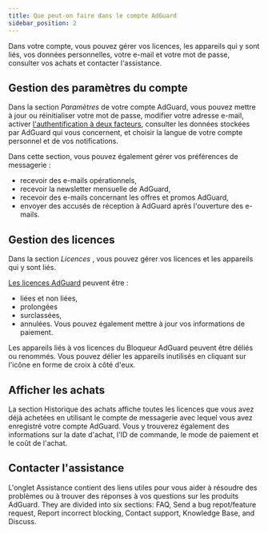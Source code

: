 ```yaml
---
title: Que peut-on faire dans le compte AdGuard
sidebar_position: 2
---
```


Dans votre compte, vous pouvez gérer vos licences, les appareils qui y sont liés, vos données personnelles, votre e-mail et votre mot de passe, consulter vos achats et contacter l'assistance.

## Gestion des paramètres du compte

Dans la section *Paramètres* de votre compte AdGuard, vous pouvez mettre à jour ou réinitialiser votre mot de passe, modifier votre adresse e-mail, activer [l'authentification à deux facteurs](../2fa), consulter les données stockées par AdGuard qui vous concernent, et choisir la langue de votre compte personnel et de vos notifications.

Dans cette section, vous pouvez également gérer vos préférences de messagerie :

- recevoir des e-mails opérationnels,
- recevoir la newsletter mensuelle de AdGuard,
- recevoir des e-mails concernant les offres et promos AdGuard,
- envoyer des accusés de réception à AdGuard après l'ouverture des e-mails.

## Gestion des licences

Dans la section *Licences* , vous pouvez gérer vos licences et les appareils qui y sont liés.

[Les licences AdGuard](../../license/what-is) peuvent être :

- liées et non liées,
- prolongées
- surclassées,
- annulées. Vous pouvez également mettre à jour vos informations de paiement.

Les appareils liés à vos licences du Bloqueur AdGuard peuvent être déliés ou renommés. Vous pouvez délier les appareils inutilisés en cliquant sur l'icône en forme de croix à côté d'eux.

## Afficher les achats

La section Historique des achats affiche toutes les licences que vous avez déjà achetées en utilisant le compte de messagerie avec lequel vous avez enregistré votre compte AdGuard. Vous y trouverez également des informations sur la date d'achat, l'ID de commande, le mode de paiement et le coût de l'achat.

## Contacter l'assistance

L'onglet Assistance contient des liens utiles pour vous aider à résoudre des problèmes ou à trouver des réponses à vos questions sur les produits AdGuard. They are divided into six sections: FAQ, Send a bug repot/feature request, Report incorrect blocking, Contact support, Knowledge Base, and Discuss.
